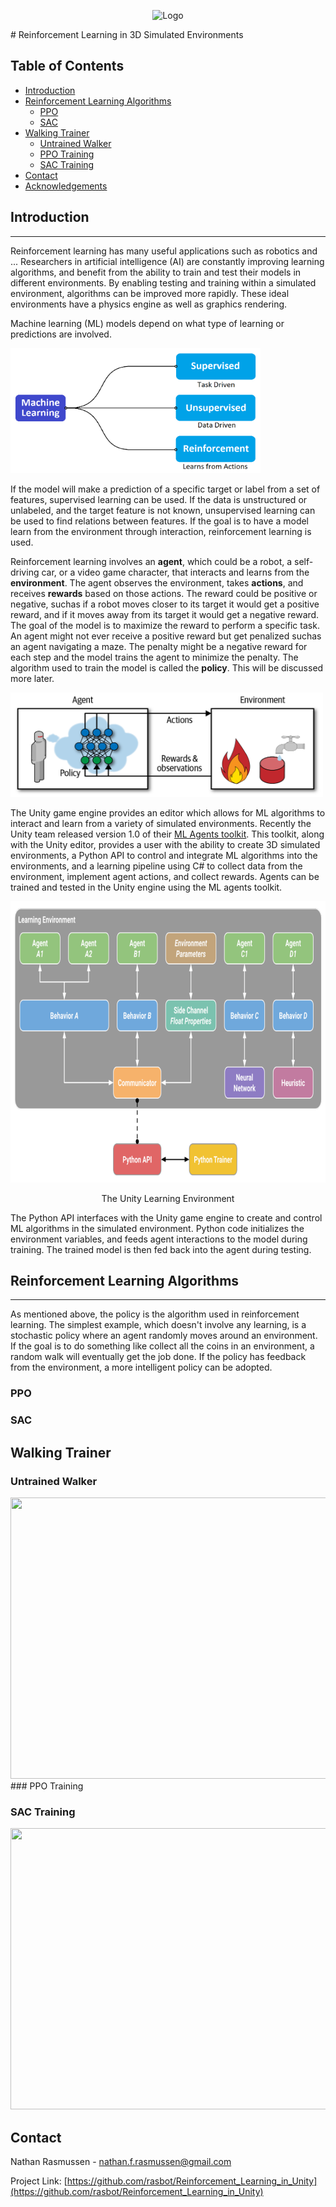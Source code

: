 <!-- PROJECT SHIELDS -->
<!-- [![LinkedIn][linkedin-shield]][linkedin-url] -->
<p align="center">
  <img src="images/robot_fail.gif" alt="Logo" width="400" height="300">
</p>
# Reinforcement Learning in 3D Simulated Environments

<!-- PROJECT LOGO -->
<br />
<!-- <p align="center">
  <a href="https://github.com/rasbot/Reinforcement_Learning_in_Unity">
    <img src="images/robot_fail.gif" alt="Logo" width="600" height="400">
  </a>

  <h3 align="center">Reinforcement Learning in 3D Simulated Environments</h3> -->

<!--   <p align="center">
    Using Unity to simulate environments to train agents using reinforcement learning.
    <br />
    <a href="https://github.com/rasbot/Reinforcement_Learning_in_Unity"><strong>Explore the docs »</strong></a>
    <br />
    <br />
    <a href="https://github.com/rasbot/Reinforcement_Learning_in_Unity">View Demo</a>
    ·
    <a href="https://github.com/rasbot/Reinforcement_Learning_in_Unity/issues">Reinforcement_Learning_in_Unityrt Bug</a>
    ·
    <a href="https://github.com/rasbot/Reinforcement_Learning_in_Unity/issues">Request Feature</a>
  </p>
</p> -->



<!-- TABLE OF CONTENTS -->
## Table of Contents

* [Introduction](#introduction)
* [Reinforcement Learning Algorithms](#rl-algorithms)
  * [PPO](#ppo)
  * [SAC](#sac)
* [Walking Trainer](#walking)
  * [Untrained Walker](#untrained)
  * [PPO Training](#ppotraining)
  * [SAC Training](#sactraining)
* [Contact](#contact)
* [Acknowledgements](#acknowledgements)



<!-- INTRODUCTION -->
## Introduction
---
Reinforcement learning has many useful applications such as robotics and ... Researchers in artificial intelligence (AI) are constantly improving learning algorithms, and benefit from the ability to train and test their models in different environments. By enabling testing and training within a simulated environment, algorithms can be improved more rapidly. These ideal environments have a physics engine as well as graphics rendering. 

Machine learning (ML) models depend on what type of learning or predictions are involved.

<img src="images/ML_map.PNG" width="400" height="200"/>

If the model will make a prediction of a specific target or label from a set of features, supervised learning can be used. If the data is unstructured or unlabeled, and the target feature is not known, unsupervised learning can be used to find relations between features. If the goal is to have a model learn from the environment through interaction, reinforcement learning is used.

Reinforcement learning involves an __agent__, which could be a robot, a self-driving car, or a video game character, that interacts and learns from the __environment__. The agent observes the environment, takes __actions__, and receives __rewards__ based on those actions. The reward could be positive or negative, suchas if a robot moves closer to its target it would get a positive reward, and if it moves away from its target it would get a negative reward. The goal of the model is to maximize the reward to perform a specific task. An agent might not ever receive a positive reward but get penalized suchas an agent navigating a maze. The penalty might be a negative reward for each step and the model trains the agent to minimize the penalty. The algorithm used to train the model is called the __policy__. This will be discussed more later.

<img src="images/agent_env.PNG" width="500" height="167"/>

The Unity game engine provides an editor which allows for ML algorithms to interact and learn from a variety of simulated environments. Recently the Unity team released version 1.0 of their [ML Agents toolkit](https://github.com/Unity-Technologies/ml-agents). This toolkit, along with the Unity editor, provides a user with the ability to create 3D simulated environments, a Python API to control and integrate ML algorithms into the environments, and a learning pipeline using C# to collect data from the environment, implement agent actions, and collect rewards. Agents can be trained and tested in the Unity engine using the ML agents toolkit.

<img src="images/Unity_pipeline.PNG" width="600" height="450"/>

<p style="text-align: center;">
The Unity Learning Environment
</p>

The Python API interfaces with the Unity game engine to create and control ML algorithms in the simulated environment. Python code initializes the environment variables, and feeds agent interactions to the model during training. The trained model is then fed back into the agent during testing.

<!-- ALGORITHMS -->
## Reinforcement Learning Algorithms
---
As mentioned above, the policy is the algorithm used in reinforcement learning. The simplest example, which doesn't involve any learning, is a stochastic policy where an agent randomly moves around an environment. If the goal is to do something like collect all the coins in an environment, a random walk will eventually get the job done. If the policy has feedback from the environment, a more intelligent policy can be adopted.


<!-- PPO -->
### PPO





<!-- SAC -->
### SAC




<!-- WALKING TRAINER -->
## Walking Trainer



<!-- UNTRAINED WALKER -->
### Untrained Walker
<img src="images/UNTRAINED.gif" width="600" height="450"/>
<!-- PPO WALKER -->
### PPO Training

<!-- SAC WALKER -->
### SAC Training



<img src="images/lanky.gif" width="600" height="450"/>

<!-- CONTACT -->
## Contact

Nathan Rasmussen - nathan.f.rasmussen@gmail.com

Project Link: [https://github.com/rasbot/Reinforcement_Learning_in_Unity](https://github.com/rasbot/Reinforcement_Learning_in_Unity)

<!-- MARKDOWN LINKS & IMAGES -->
<!-- https://www.markdownguide.org/basic-syntax/#reference-style-links -->

<!-- [linkedin-shield]: https://img.shields.io/badge/-LinkedIn-black.svg?style=flat-square&logo=linkedin&colorB=555
[linkedin-url]: https://linkedin.com/in/nathanfrasmussen -->